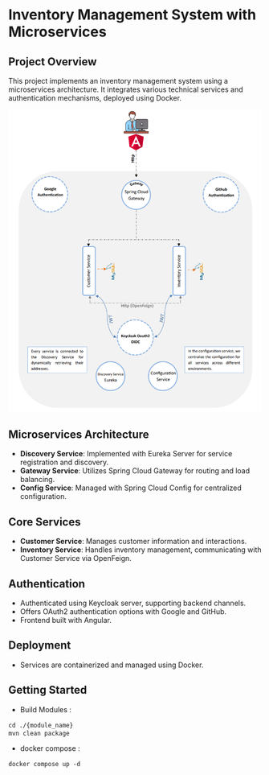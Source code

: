 # Inventory Management System with Microservices

## Project Overview
This project implements an inventory management system using a microservices architecture. It integrates various technical services and authentication mechanisms, deployed using Docker.

![img.png](img.png)

## Microservices Architecture
- **Discovery Service**: Implemented with Eureka Server for service registration and discovery.
- **Gateway Service**: Utilizes Spring Cloud Gateway for routing and load balancing.
- **Config Service**: Managed with Spring Cloud Config for centralized configuration.

## Core Services
- **Customer Service**: Manages customer information and interactions.
- **Inventory Service**: Handles inventory management, communicating with Customer Service via OpenFeign.

## Authentication
- Authenticated using Keycloak server, supporting backend channels.
- Offers OAuth2 authentication options with Google and GitHub.
- Frontend built with Angular.

## Deployment
- Services are containerized and managed using Docker.

## Getting Started
- Build Modules :
```shell
cd ./{module_name}
mvn clean package
```
- docker compose :
```shell
docker compose up -d
```
